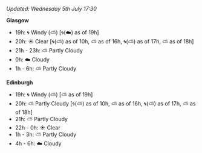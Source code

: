 *Updated: Wednesday 5th July 17:30*

**Glasgow**

* 19h: :cyclone: Windy (:partly_sunny:) [:cyclone:(:cloud:) as of 19h]
* 20h: :sunny: Clear [:cyclone:(:partly_sunny:) as of 10h, :partly_sunny: as of 16h, :cyclone:(:partly_sunny:) as of 17h, :partly_sunny: as of 18h]
* 21h - 23h: :partly_sunny: Partly Cloudy
* 0h: :cloud: Cloudy
* 1h - 6h: :partly_sunny: Partly Cloudy

**Edinburgh**

* 19h: :cyclone: Windy (:partly_sunny:) [:partly_sunny: as of 19h]
* 20h: :partly_sunny: Partly Cloudy [:cyclone:(:partly_sunny:) as of 10h, :partly_sunny: as of 16h, :cyclone:(:partly_sunny:) as of 17h, :partly_sunny: as of 18h]
* 21h: :partly_sunny: Partly Cloudy
* 22h - 0h: :sunny: Clear
* 1h - 3h: :partly_sunny: Partly Cloudy
* 4h - 6h: :cloud: Cloudy
